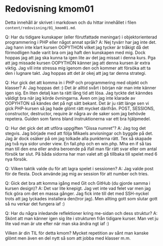 ---
---
Redovisning kmom01
=========================

Detta innehåll är skrivet i markdown och du hittar innehållet i filen `content/redovisning/01_kmom01.md`.


Q: Har du tidigare kunskaper (eller förutfattade meningar) i objektorienterad programmering i PHP eller något annat språk?
A: Nej tyvärr har jag inte det. Jag hann inte klart kursen OOPYTHON vilket jag tycker är tråkigt då det förmodligen hade varit bra om jag haft den kunskapen med mig. Dock hoppas jag att jag ska kunna ta igen lite av det jag missat i denna kurs.
Pga att jag missade kursen OOPYTHON känner jag att denna kursen är extra viktig. Jag vill inte stressa mig igenom den och kommer att försöka att ta den i lugnare takt. Jag hoppas att det är okej att jag tar denna strategi.


Q: Hur gick det att komma in i PHP och programmering med objekt och klasser?
A: Jag hoppas det :) Det är alltid svårt i början när man inte känner igen sig. En liten detalj kan ta rätt lång tid att lösa. Jag tyckte det känndes väldigt bra när jag körde övningarna. Även om jag inte klarade av OOPYHTON så kändes det på ngt sätt bekant.
Det är ju rätt länge sen vi gick PHP-kursen så jag hade glömt rätt mycket därifrån. POST, SESSIONS, constructor, destructor, require är några av de saker som jag behövde repetera. Guiden som fanns bland instruktionerna var ett bra hjälpmedel.

Q: Hur det gick det att utföra uppgiften “Gissa numret”?
A: Jag tog det stegvis. Jag började med att följa Mikaels anvisningar och byggde på det. Jag är dock osäker på om jag tolkade alla punkterna rätt.
Tex så skapade jag två nya sidor under view. En fail.php och en win.php. Mha en if så tas man till den ena eller andra beroende på ifall man får rätt svar eller om antal försök tar slut. På båda sidorna har man valet att gå tillbaka till spelet med 6 nya försök.



Q: Vilken taktik valde du för att lagra spelet i sessionen?
A: Jag valde post för de flesta. Dock använde jag mig av session för att number och tries.

Q: Gick det bra att komma igång med Git och GitHub (du gjorde samma i kursen design)?
A: Det var lite knepigt. Jag vet inte vad felet var men jag fick göra om det en massa gånger. Jag fick inte till det med SSH-nyckel trots att jag lyckades installera den(tror jag). Men allting gott som slutar gott så nu verkar det fungera iaf :)

Q: Har du några inledande reflektioner kring me-sidan och dess struktur?
A: Skönt att man känner igen sig lite i strukturen från tidigare kurser. Man vet ju lite vad man är ute efter när man ska ändra ngt iaf :)

Vilken är din TIL för detta kmom?
Mycket repetition av sånt man kanske glömt men även en del nytt så som att jobba med klasser m.m. 
